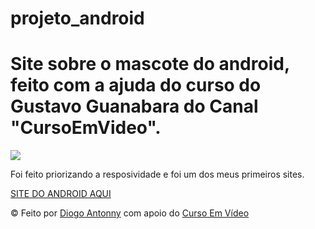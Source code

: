 # projeto_android
<h1>Site sobre o mascote do android, feito com a ajuda do curso do Gustavo Guanabara do Canal "CursoEmVideo".</h1>
<img src="https://github.com/DiogoJP202/projeto_android/assets/102389309/5ac6d388-ed7c-43ec-8712-81930a87a827">
<p>Foi feito priorizando a resposividade e foi um dos meus primeiros sites.</p>

<a href="https://diogojp202.github.io/projeto_android/Android.html" target="_blank">SITE DO ANDROID AQUI</a>

&copy; Feito por <a href="https://diogojp202.github.io/Portifolio/" target="_blank">Diogo Antonny</a> com apoio do <a href="https://www.cursoemvideo.com/" target="_blank">Curso Em Vídeo</a>
